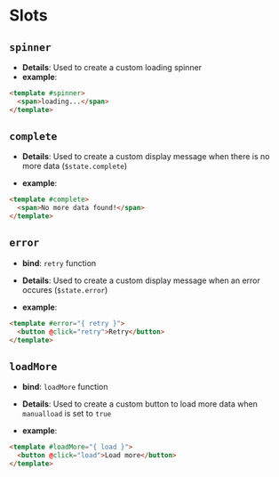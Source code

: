 # Slots

## `spinner`

- **Details**:
  Used to create a custom loading spinner
- **example**:

```html
<template #spinner>
  <span>loading...</span>
</template>
```

###

## `complete`

- **Details**:
  Used to create a custom display message when there is no more data (`$state.complete`)

- **example**:

```html
<template #complete>
  <span>No more data found!</span>
</template>
```

###

## `error`

- **bind**: `retry` function
- **Details**:
  Used to create a custom display message when an error occures (`$state.error`)

- **example**:

```html
<template #error="{ retry }">
  <button @click="retry">Retry</button>
</template>
```

###

## `loadMore`

- **bind**: `loadMore` function
- **Details**:
  Used to create a custom button to load more data when `manualload` is set to `true`

- **example**:

```html
<template #loadMore="{ load }">
  <button @click="load">Load more</button>
</template>
```
